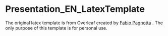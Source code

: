 # Presentation_EN_LatexTemplate

The original latex template is from Overleaf created by [Fabio Pagnotta](https://www.overleaf.com/latex/templates/unicamth-theme-for-beamer-english-version/dkzqgtvfwpqz) . 
The only purpose of this template is for personal use.
